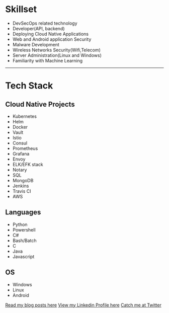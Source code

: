 
# Skillset 
- DevSecOps related technology
- Developer(API, backend)
- Deploying Cloud Native Applications
- Web and Android application Security
- Malware Development 
- Wireless Networks Security(Wifi,Telecom) 
- Server Administration(Linux and Windows)
- Familiarity with Machine Learning 


---
# Tech Stack 
## Cloud Native Projects 
- Kubernetes 
- Helm
- Docker
- Vault
- Istio
- Consul
- Prometheus
- Grafana
- Envoy
- ELK/EFK stack
- Notary
- SQL
- MongoDB
- Jenkins
- Travis CI
- AWS

## Languages
- Python
- Powershell
- C#
- Bash/Batch
- C
- Java
- Javascript

## OS
- Windows 
- Linux 
- Android


[Read my blog posts here](https://medium.com/harsh-thakur)
[View my Linkedin Profile here](https://www.linkedin.com/in/harsh-thakur-499096158/)
[Catch me at Twitter](https://twitter.com/harsh_thakur_1)




